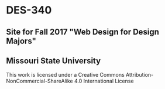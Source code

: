 # DES-340

## Site for Fall 2017 "Web Design for Design Majors"
## Missouri State University

This work is licensed under a Creative Commons Attribution-NonCommercial-ShareAlike 4.0 International License
